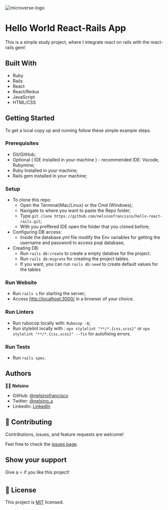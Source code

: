 ![microverse-logo](https://img.shields.io/badge/Microverse-blueviolet)

# Hello World React-Rails App

This is a simple study project, where I integrate react on rails with the react-rails gem!

## Built With

- Ruby
- Rails
- React
- React/Redux
- JavaScript
- HTML/CSS

## Getting Started

To get a local copy up and running follow these simple example steps.

### Prerequisites

- Git/GitHub;
- Optional ( IDE installed in your machine ) - recommended IDE: Vscode, Rubymine;
- Ruby Installed in your machine;
- Rails gem installed in your machine;

### Setup

- To clone this repo:
  - Open the Terminal(Mac/Linux) or the Cmd (Windows);
  - Navigate to where you want to paste the Repo folder;
  - Type `git clone https://github.com/nelsinofrancisco/hello-react-rails.git`;
  - With you preffered IDE open the folder that you cloned before;
- Configuring DB access:
  - Inside the database.yml file modify the Env variables for getting the username and password to access psql database;
- Creating DB:
  - Run `rails db:create` to create a empty databse for the project.
  - Run `rails db:migrate` for creating the project tables.
  - If you want, you can run `rails db:seed` to create default values for the tables  
  
### Run Website  

- Run `rails s` for starting the server;
- Access [http://localhost:3000/](http://localhost:3000/) in a browser of your choice.
  
### Run Linters

- Run rubocop locally with: `Rubocop -A`;
- Run stylelint locally with : `npx stylelint "**/*.{css,scss}"` or `npx stylelint "**/*.{css,scss}" --fix` for autofixing errors.

### Run Tests

- Run `rails spec`.

## Authors

👨‍💻 **Nelsino**

- GitHub: [@nelsinofrancisco](https://github.com/nelsinofrancisco)
- Twitter: [@nelsino_s](https://twitter.com/nelsino_s)
- LinkedIn: [LinkedIn](https://www.linkedin.com/in/nelsinofrancisco/)

## 🤝 Contributing

Contributions, issues, and feature requests are welcome!

Feel free to check the [issues page](../../issues/).

## Show your support

Give a ⭐️ if you like this project!

## 📝 License

This project is [MIT](./MIT.md) licensed.